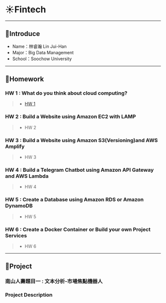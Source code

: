 # ☀Fintech
---
## 🌵Introduce
* Name：林睿瀚 Lin Jui-Han
* Major：Big Data Management
* School：Soochow University
---
## 🌵Homework
### HW 1 : What do you think about cloud computing?
>* [HW 1](HW1/hw1.md)
### HW 2 : Build a Website using Amazon EC2 with LAMP
>* HW 2
### HW 3 : Build a Website using Amazon S3(Versioning)and AWS Amplify
>* HW 3
### HW 4 : Build a Telegram Chatbot using Amazon API Gateway and AWS Lambda
>* HW 4
### HW 5 : Create a Database using Amazon RDS or Amazon DynamoDB
>* HW 5
### HW 6 : Create a Docker Container or Build your own Project Services
>* HW 6
---
## 🌵Project
### 南山人壽題目一 : 文本分析-市場焦點機器人

### Project Description
